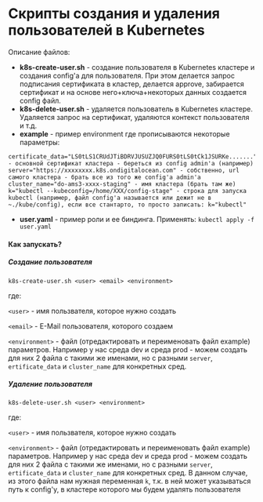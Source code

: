 # Скрипты создания и удаления пользователей в Kubernetes

Описание файлов:
* **k8s-create-user.sh** - создание пользователя в Kubernetes кластере и создания config'а для пользователя. При этом делается запрос подписания сертификата в кластер, делается approve, забирается сертификат и на основе него+ключа+некоторых данных создается config файл.
* **k8s-delete-user.sh** - удаляется пользователь в Kubernetes кластере. Удаляется запрос на сертификат, удаляются контекст пользователя и т.д.
* **example** - пример environment где прописываются некоторые параметры:
```
certificate_data="LS0tLS1CRUdJTiBDRVJUSUZJQ0FURS0tLS0tCk1JSURKe......." - основной сертификат кластера - береться из config admin'а (например)
server="https://xxxxxxxx.k8s.ondigitalocean.com" - собственно, url самого кластера - брать все из того же config'а admin'а
cluster_name="do-ams3-xxxx-staging" - имя кластера (брать там же)
k="kubectl --kubeconfig=/home/XXX/config-stage" - строка для запуска kubectl (например, файл config'а называется или дежит не в ~./kube/config), если все стантарто, то просто записать: k="kubectl"
```
* **user.yaml** - пример роли и ее биндинга. Применять: `kubectl apply -f user.yaml`

#### Как запускать?

##### Создание пользователя
`k8s-create-user.sh <user> <email> <environment>`

где:

`<user>` - имя пользвателя, которое нужно создать

`<email>` - E-Mail пользователя, которого создаем

`<environment>` - файл (отредактировать и переименовать файл example) параметров. Например у нас среда dev и среда prod - можем создать для них 2 файла с такими же именами, но с разными `server`, `ertificate_data` и `cluster_name` для конкретных сред.

##### Удаление пользователя
`k8s-delete-user.sh <user> <environment>`

где:

`<user>` - имя пользвателя, которое нужно создать

`<environment>` - файл (отредактировать и переименовать файл example) параметров. Например у нас среда dev и среда prod - можем создать для них 2 файла с такими же именами, но с разными `server`, `ertificate_data` и `cluster_name` для конкретных сред. В данном случае, из этого файла нам нужная переменная `k`, т.к. в ней может указываться путь к config'у, в кластере которого мы будем удалять пользователя
